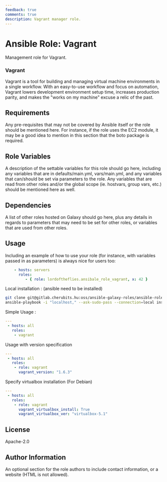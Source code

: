 ```yaml
---
feedback: true
comments: true
description: Vagrant manager role.
---
```


# Ansible Role: Vagrant

Management role for Vagrant.

### Vagrant

Vagrant is a tool for building and managing virtual machine environments in a single workflow. With an easy-to-use workflow and focus on automation, Vagrant lowers development environment setup time, increases production parity, and makes the "works on my machine" excuse a relic of the past.

## Requirements

Any pre-requisites that may not be covered by Ansible itself or the role should be mentioned here. For instance, if the role uses the EC2 module, it may be a good idea to mention in this section that the boto package is required.

## Role Variables

A description of the settable variables for this role should go here, including any variables that are in defaults/main.yml, vars/main.yml, and any variables that can/should be set via parameters to the role. Any variables that are read from other roles and/or the global scope (ie. hostvars, group vars, etc.) should be mentioned here as well.

## Dependencies

A list of other roles hosted on Galaxy should go here, plus any details in regards to parameters that may need to be set for other roles, or variables that are used from other roles.

## Usage

Including an example of how to use your role (for instance, with variables passed in as parameters) is always nice for users too:

```yml
    - hosts: servers
      roles:
         - { role: lordoftheflies.ansibale_role_vagrant, x: 42 }
```

Local installation : (ansible need to be installed)

```bash
git clone git@gitlab.cherubits.hu:oss/ansible-galaxy-roles/ansible-role-vagrant.git
ansible-playbook -i "localhost," --ask-sudo-pass --connection=local installation.yml
```

Simple Usage :
```yml
---
 - hosts: all
   roles:
    - vagrant
```

Usage with version specification
```yml
---
 - hosts: all
   roles:
    - role: vagrant
      vagrant_version: "1.6.3"
```

Specify virtualbox installation (For Debian)
```yml
---
 - hosts: all
   roles:
    - role: vagrant
      vagrant_virtualbox_install: True
      vagrant_virtualbox_ver: "virtualbox-5.1"
```

## License

Apache-2.0

## Author Information

An optional section for the role authors to include contact information, or a website (HTML is not allowed).

